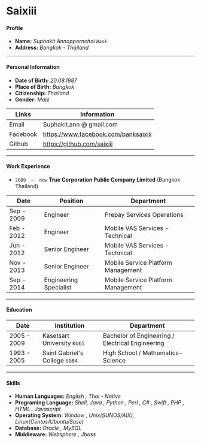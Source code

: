 <head>
  <title>Suphakit Annoppornchai</title>
</head>

<link type="text/css" rel="stylesheet" href="/stylesheets/main.css" />

# Saixiii


#### Profile
* **Name:**  _Suphakit Annoppornchai `Bank`_
* **Address:**  _Bangkok - Thailand_

-----
#### Personal Information
* **Date of Birth:** _20.08.1987_
* **Place of Birth:** _Bangkok_
* **Citizenship:** _Thailand_
* **Gender:** _Male_

|Links|Information|
|--------------|-----|
|Email|Suphakit.ann @ gmail.com|
|Facebook|https://www.facebook.com/banksaixiii|
|Github|https://github.com/saixiii|

-----
#### Work Experience
* `2009  ~  now`   **True Corporation Public Company Limited**  (Bangkok Thailand)

|Date| Position|Department|
|------|-----------|---------------|
|Sep - 2009 | Engineer | Prepay Services Operations |
|Feb - 2012 | Engineer  | Mobile VAS Services - Technical |
|Jun - 2012 | Senior Engineer | Mobile VAS Services - Technical |
|Nov - 2013 | Senior Engineer | Mobile Service Platform Management |
|Sep - 2014 | Engineering Specialist | Mobile Service Platform Management |

-----
#### Education

|Date|Institution|Department|
|----|-----------|----------|
|2005 - 2009|Kasetsart University `KU65`|Bachelor of Engineering / Electrical Engineering|
|1993 - 2005|Saint Gabriel's College `SG84`|High School / Mathematics-Science|

-----
#### Skills
* **Human Languages:** _English , Thai - Native_
* **Programing Language:** _Shell,  Java , Python , Perl , C# , Swift , PHP , HTML , Javascript_
* **Operating System:** _Window , Unix(SUNOS/AIX), Linux(Centos/Ubuntu/Suse)_
* **Database:** _Oracle , MySQL_
* **Middleware:** _Websphere , Jboss_




